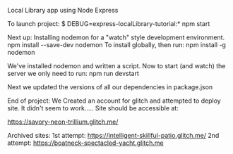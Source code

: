 Local Library app using Node Express

To launch project: 
$ DEBUG=express-localLibrary-tutorial:* npm start


Next up: Installing nodemon for a "watch" style development environment. 
npm install --save-dev nodemon
To install globally, then run: 
npm install -g nodemon

We've installed nodemon and written a script. Now to start (and watch) the server we only need to run: 
npm run devstart

Next we updated the versions of all our dependencies in package.json

End of project:
We Created an account for glitch and attempted to deploy site. It didn't seem to work..... Site should be accessible at: 

https://savory-neon-trillium.glitch.me/


Archived sites:
1st attempt: https://intelligent-skillful-patio.glitch.me/
2nd attempt: https://boatneck-spectacled-yacht.glitch.me
